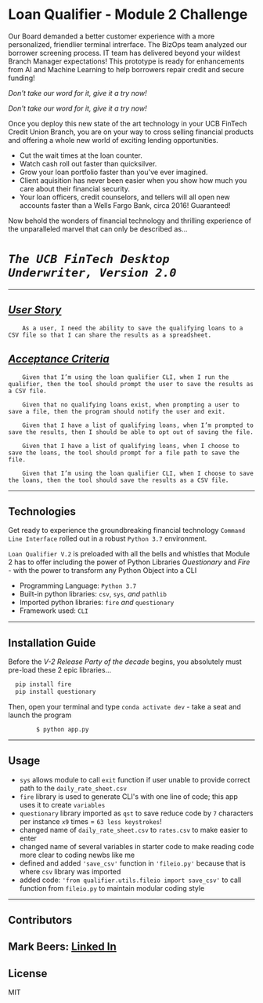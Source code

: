 # Loan Qualifier - Module 2 Challenge

Our Board demanded a better customer experience with a more personalized, friendlier terminal intrerface.
The BizOps team analyzed our borrower screening process. 
IT team has delivered beyond your wildest Branch Manager expectations!
This prototype is ready for enhancements from AI and Machine Learning to help borrowers repair credit and secure funding! 

*Don't take our word for it, give it a try now!*  

*Don't take our word for it, give it a try now!*  

Once you deploy this new state of the art technology in your UCB FinTech Credit Union Branch, you are on your way to cross selling financial products and offering a whole new world of exciting lending opportunities.

+ Cut the wait times at the loan counter.
+ Watch cash roll out faster than quicksilver.
+ Grow your loan portfolio faster than you've ever imagined. 
+ Client aquisition has never been easier when you show how much you care about their financial security.
+ Your loan officers, credit counselors, and tellers will all open new accounts faster than a Wells Fargo Bank, circa 2016!  Guaranteed!

Now behold the wonders of financial technology and thrilling experience of the unparalleled marvel that can only be described as... 

# *`The UCB FinTech Desktop Underwriter, Version 2.0`*
---


## [*User Story*](https://courses.bootcampspot.com/courses/3426/assignments/52458?module_item_id=939546)
        As a user, I need the ability to save the qualifying loans to a CSV file so that I can share the results as a spreadsheet.

## [*Acceptance Criteria*](https://courses.bootcampspot.com/courses/3426/assignments/52458?module_item_id=939546)
        Given that I’m using the loan qualifier CLI, when I run the qualifier, then the tool should prompt the user to save the results as a CSV file.

        Given that no qualifying loans exist, when prompting a user to save a file, then the program should notify the user and exit.

        Given that I have a list of qualifying loans, when I’m prompted to save the results, then I should be able to opt out of saving the file.

        Given that I have a list of qualifying loans, when I choose to save the loans, the tool should prompt for a file path to save the file.

        Given that I’m using the loan qualifier CLI, when I choose to save the loans, then the tool should save the results as a CSV file. 


---

## Technologies

Get ready to experience the groundbreaking financial technology `Command Line Interface` rolled out in a robust `Python 3.7` environment.

`Loan Qualifier V.2` is preloaded with all the bells and whistles that Module 2 has to offer including the power of Python Libraries *Questionary* and *Fire* - with the power to transform any Python Object into a CLI 

+ Programming Language: `Python 3.7`
+ Built-in python libraries: `csv`, `sys`, *and* `pathlib`
+ Imported python libraries: `fire` *and* `questionary`
+ Framework used: `CLI`

---

## Installation Guide

Before the *V-2 Release Party of the decade* begins, you absolutely must pre-load these 2 epic libraries...

```python
  pip install fire
  pip install questionary
```
Then, open your terminal and type `conda activate dev` - take a seat and launch the program 
```
        $ python app.py
```

---

## Usage

+ `sys` allows module to call `exit` function if user unable to provide correct path to the `daily_rate_sheet.csv`
+ `fire` library is used to generate CLI's with one line of code; this app uses it to create `variables`    
+ `questionary` library imported as `qst` to save reduce code by `7` characters per instance `x9` times = `63 less keystrokes`!
+ changed name of `daily_rate_sheet.csv` to `rates.csv` to make easier to enter 
+ changed name of several variables in starter code to make reading code more clear to coding newbs like me
+ defined and added `'save_csv'` function in `'fileio.py'` because that is where `csv` library was imported
+ added code: `'from qualifier.utils.fileio import save_csv'` to call function from `fileio.py` to maintain modular coding style
---

## Contributors

Mark Beers: 
[Linked In](https://www.linkedin.com/in/markwbeers/)
---

## License

MIT 
